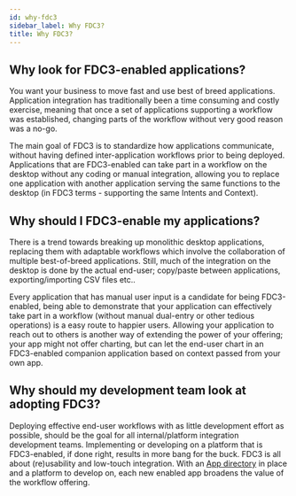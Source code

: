 ```yaml
---
id: why-fdc3
sidebar_label: Why FDC3?
title: Why FDC3?
---
```


## Why look for FDC3-enabled applications?

You want your business to move fast and use best of breed applications. Application integration has traditionally been a time consuming and costly exercise, meaning that once a set of applications supporting a workflow was established, changing parts of the workflow without very good reason was a no-go.

The main goal of FDC3 is to standardize how applications communicate, without having defined inter-application workflows prior to being deployed. Applications that are FDC3-enabled can take part in a workflow on the desktop without any coding or manual integration, allowing you to replace one application with another application serving the same functions to the desktop (in FDC3 terms - supporting the same Intents and Context).

## Why should I FDC3-enable my applications?

There is a trend towards breaking up monolithic desktop applications, replacing them with adaptable workflows which involve the collaboration of multiple best-of-breed applications. Still, much of the integration on the desktop is done by the actual end-user; copy/paste between applications, exporting/importing CSV files etc..

Every application that has manual user input is a candidate for being FDC3-enabled, being able to demonstrate that your application can effectively take part in a workflow (without manual dual-entry or other tedious operations) is a easy route to happier users. Allowing your application to reach out to others is another way of extending the power of your offering; your app might not offer charting, but can let the end-user chart in an FDC3-enabled companion application based on context passed from your own app.

## Why should my development team look at adopting FDC3?

Deploying effective end-user workflows with as little development effort as possible, should be the goal for all internal/platform integration development teams. Implementing or developing on a platform that is FDC3-enabled, if done right, results in more bang for the buck. FDC3 is all about (re)usability and low-touch integration. With an [App directory](app-directory/overview) in place and a platform to develop on, each new enabled app broadens the value of the workflow offering.
